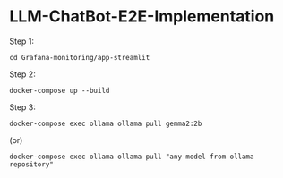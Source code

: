 # LLM-ChatBot-E2E-Implementation

Step 1:
```
cd Grafana-monitoring/app-streamlit
```

Step 2:
```
docker-compose up --build
```

Step 3:
```
docker-compose exec ollama ollama pull gemma2:2b
```
(or)
```
docker-compose exec ollama ollama pull "any model from ollama repository"
```

